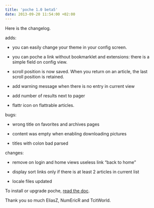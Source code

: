 ```yaml
---
title: 'poche 1.0 beta5'
date: 2013-09-20 11:54:00 +02:00
---
```


Here is the changelog.

adds:



	
  * you can easily change your theme in your config screen.

	
  * you can poche a link without bookmarklet and extensions: there is a simple field on config view.

	
  * scroll position is now saved. When you return on an article, the last scroll position is retained.

	
  * add warning message when there is no entry in current view

	
  * add number of results next to pager

	
  * flattr icon on flattrable articles.


bugs:

	
  * wrong title on favorites and archives pages

	
  * content was empty when enabling downloading pictures

	
  * titles with colon bad parsed


changes:

	
  * remove on login and home views useless link “back to home”

	
  * display sort links only if there is at least 2 articles in current list

	
  * locale files updated


To install or upgrade poche, [read the doc](http://doc.wallabag.org).

Thank you so much EliasZ, NumEricR and TcitWorld.
